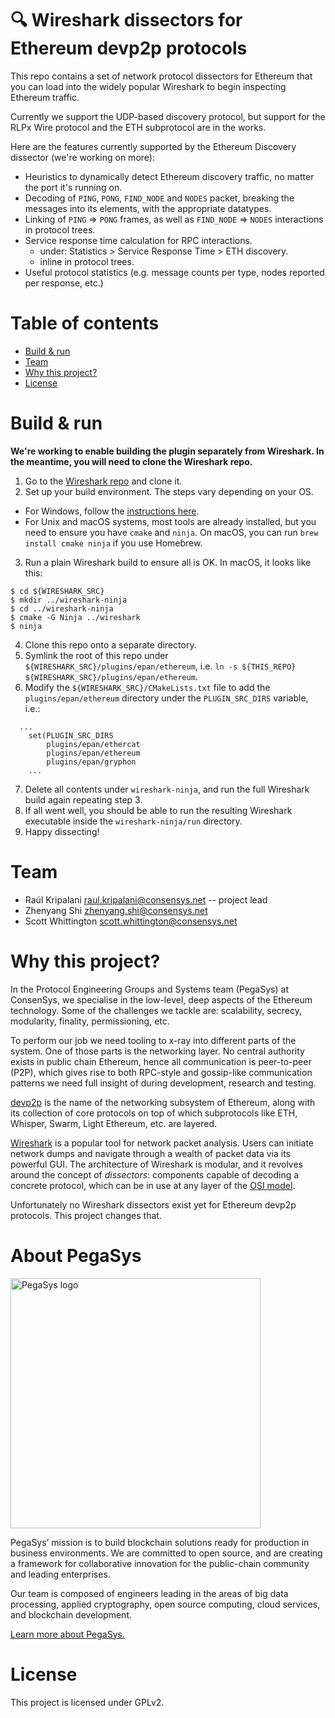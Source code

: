 # 🔍 Wireshark dissectors for Ethereum devp2p protocols

This repo contains a set of network protocol dissectors for Ethereum that you can load into the widely popular Wireshark to begin inspecting Ethereum traffic. 

Currently we support the UDP-based discovery protocol, but support for the RLPx Wire protocol and the ETH subprotocol are in the works.

Here are the features currently supported by the Ethereum Discovery dissector (we're working on more):

* Heuristics to dynamically detect Ethereum discovery traffic, no matter the port it's running on.
* Decoding of `PING`, `PONG`, `FIND_NODE` and `NODES` packet, breaking the messages into its elements, with the appropriate datatypes.
* Linking of `PING` => `PONG` frames, as well as `FIND_NODE` => `NODES` interactions in protocol trees.
* Service response time calculation for RPC interactions.
  * under: Statistics > Service Response Time > ETH discovery.
  * inline in protocol trees.
* Useful protocol statistics (e.g. message counts per type, nodes reported per response, etc.)

# Table of contents

   * [Build & run](#build--run)
   * [Team](#team)
   * [Why this project?](#why-this-project)
   * [License](#license)

# Build & run

**We're working to enable building the plugin separately from Wireshark. In the meantime, you will need to clone the Wireshark repo.**

1. Go to the [Wireshark repo](https://github.com/wireshark/wireshark) and clone it.
2. Set up your build environment. The steps vary depending on your OS.
  * For Windows, follow the [instructions here](https://www.wireshark.org/docs/wsdg_html_chunked/ChapterSetup.html).
  * For Unix and macOS systems, most tools are already installed, but you need to ensure you have `cmake` and `ninja`. On macOS, you can run `brew install cmake ninja` if you use Homebrew.
3. Run a plain Wireshark build to ensure all is OK. In macOS, it looks like this:

```
$ cd ${WIRESHARK_SRC}
$ mkdir ../wireshark-ninja
$ cd ../wireshark-ninja
$ cmake -G Ninja ../wireshark
$ ninja
```

4. Clone this repo onto a separate directory.
5. Symlink the root of this repo under `${WIRESHARK_SRC}/plugins/epan/ethereum`, i.e. `ln -s ${THIS_REPO} ${WIRESHARK_SRC}/plugins/epan/ethereum`.
6. Modify the `${WIRESHARK_SRC}/CMakeLists.txt` file to add the `plugins/epan/ethereum` directory under the `PLUGIN_SRC_DIRS` variable, i.e.:
```
  ...
	set(PLUGIN_SRC_DIRS
		plugins/epan/ethercat
		plugins/epan/ethereum
		plugins/epan/gryphon
    ...
```
7. Delete all contents under `wireshark-ninja`, and run the full Wireshark build again repeating step 3.
8. If all went well, you should be able to run the resulting Wireshark executable inside the `wireshark-ninja/run` directory.
9. Happy dissecting!

# Team

* Raúl Kripalani <raul.kripalani@consensys.net> -- project lead
* Zhenyang Shi <zhenyang.shi@consensys.net>
* Scott Whittington <scott.whittington@consensys.net>

# Why this project?

In the Protocol Engineering Groups and Systems team (PegaSys) at ConsenSys, we specialise in the low-level, deep aspects of the Ethereum technology. Some of the challenges we tackle are: scalability, secrecy, modularity, finality, permissioning, etc.

To perform our job we need tooling to x-ray into different parts of the system. One of those parts is the networking layer. No central authority exists in public chain Ethereum, hence all communication is peer-to-peer (P2P), which gives rise to both RPC-style and gossip-like communication patterns we need full insight of during development, research and testing. 

[devp2p](https://github.com/ethereum/devp2p) is the name of the networking subsystem of Ethereum, along with its collection of core protocols on top of which subprotocols like ETH, Whisper, Swarm, Light Ethereum, etc. are layered.

[Wireshark](https://www.wireshark.org/) is a popular tool for network packet analysis. Users can initiate network dumps and navigate through a wealth of packet data via its powerful GUI. The architecture of Wireshark is modular, and it revolves around the concept of _dissectors_: components capable of decoding a concrete protocol, which can be in use at any layer of the [OSI model](https://en.wikipedia.org/wiki/OSI_model).

Unfortunately no Wireshark dissectors exist yet for Ethereum devp2p protocols. This project changes that.

# About PegaSys

<a href="https://pegasys.tech/?utm_source=github&utm_medium=source&utm_campaign=ethereum-dissectors" rel="nofollow"><img src="https://raw.github.com/ConsenSys/ethql/master/logo.svg?sanitize=true" alt="PegaSys logo" data-canonical-src="https://raw.github.com/ConsenSys/ethql/master/logo.svg?sanitize=true" width="400"></a>

PegaSys’ mission is to build blockchain solutions ready for production in business environments. We are committed to open source, and are creating a framework for collaborative innovation for the public-chain community and leading enterprises. 

Our team is composed of engineers leading in the areas of big data processing, applied cryptography, open source computing, cloud services, and blockchain development.

[Learn more about PegaSys.](https://pegasys.tech/?utm_source=github&utm_medium=source&utm_campaign=ethereum-dissectors)

# License

This project is licensed under GPLv2.
